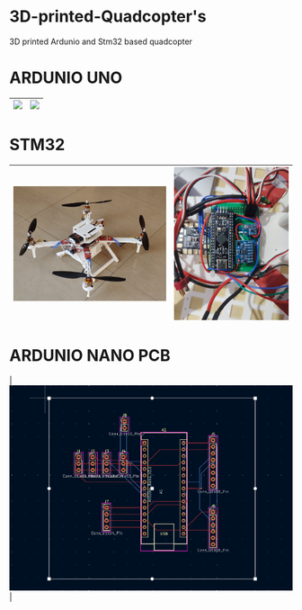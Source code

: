 # 3D-printed-Quadcopter's
3D printed Ardunio and Stm32 based quadcopter 


# ARDUNIO UNO
| <img src= "3D-printed-Ardunio-based-Quadcopter-main/IMG_20250325_172036.jpg" > | <img src="3D-printed-Ardunio-based-Quadcopter-main/IMG_20250405_151326.jpg" > |
| --------------------------- | --------------------------- |





# STM32
| <img src= "3D-printed-STM32-based-Quadcopter-main/IMAGES/IMG_20250324_160325.jpg" > | <img src="3D-printed-STM32-based-Quadcopter-main/IMAGES/IMG_20250222_200021.jpg" > |
| --------------------------- | --------------------------- |

# ARDUNIO NANO PCB
| <img src= "PCB design/Screenshot 2025-03-27 123617.png" > |

